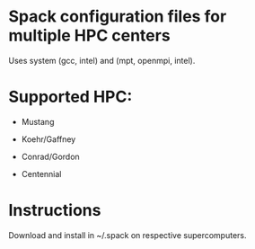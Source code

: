 # Spack configuration files for multiple HPC centers

Uses system (gcc, intel) and (mpt, openmpi, intel).

# Supported HPC:

 - Mustang
 
 - Koehr/Gaffney
 
 - Conrad/Gordon

 - Centennial

# Instructions

Download and install in ~/.spack on respective supercomputers.
